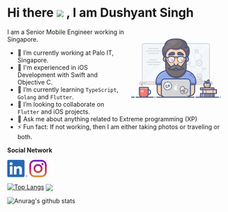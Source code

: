 <h1> Hi there <img src="https://media.giphy.com/media/hvRJCLFzcasrR4ia7z/giphy.gif" width="40px"> ,  I am Dushyant Singh </h1>
<img align='right' src="https://github.com/dushyantSingh/dushyantSingh/blob/master/dushyant.gif" width="230">

I am a Senior Mobile Engineer working in Singapore.

- 🔭 I’m currently working at Palo IT, Singapore.
- 💪 I'm experienced in iOS Development with Swift and Objective C.
- 🌱 I’m currently learning `TypeScript`, `Golang` and `Flutter`.
- 👯 I’m looking to collaborate on `Flutter` and iOS projects.
- 💬 Ask me about anything related to Extreme programming (XP)
- ⚡ Fun fact: If not working, then I am either taking photos or traveling or both.

**Social Network**

<em> [<img src="https://github.com/dushyantSingh/dushyantSingh/blob/master/linkedin.png" height="40em" align="center"/>](https://www.linkedin.com/in/dushyant-singh-61b40518/)      [<img src="https://github.com/dushyantSingh/dushyantSingh/blob/master/instagram.svg" height="40em" align="center"/>](https://www.instagram.com/dushyantsingh1097/) </em>

[![Top Langs](https://github-readme-stats.vercel.app/api/top-langs/?username=dushyantSingh&layout=compact)](https://github.com/anuraghazra/github-readme-stats)
<a href="https://github.com/anuraghazra/github-readme-stats">
  <img align="center" src="https://github-readme-stats.vercel.app/api/pin/?username=dushyantSingh&repo=github-readme-stats" />
</a>

![Anurag's github stats](https://github-readme-stats.vercel.app/api?username=dushyantSingh&show_icons=true)

